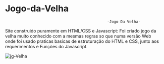 # Jogo-da-Velha
                                                  -Jogo Da Velha-
                                                  
Site construido puramente em HTML/CSS e Javascript:
  Foi criado jogo da velha muito conhecido com a mesmas regras so que numa versão Web onde foi usado praticas basicas de estruturação do HTML e CSS, junto aos requerimentos
  e Funções do Javascript.
  
  ![jg-Velha](https://user-images.githubusercontent.com/87943203/163940850-13da3fcc-6838-43e7-a986-d30875699dde.PNG)
